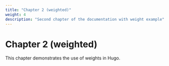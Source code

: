 ```yaml
---
title: "Chapter 2 (weighted)"
weight: 4
description: "Second chapter of the documentation with weight example"
---
```


# Chapter 2 (weighted)

This chapter demonstrates the use of weights in Hugo. 